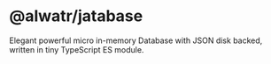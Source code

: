 # @alwatr/jatabase

Elegant powerful micro in-memory Database with JSON disk backed, written in tiny TypeScript ES module.
